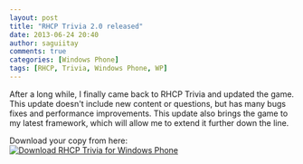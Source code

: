 ```yaml
---
layout: post
title: "RHCP Trivia 2.0 released"
date: 2013-06-24 20:40
author: saguiitay
comments: true
categories: [Windows Phone]
tags: [RHCP, Trivia, Windows Phone, WP]
---
```

After a long while, I finally came back to RHCP Trivia and updated the game. This update doesn't include new content or questions, but has many bugs fixes and performance improvements. This update also brings the game to my latest framework, which will allow me to extend it further down the line.

Download your copy from here: [![Download RHCP Trivia for Windows Phone]({{site.url}}/images/download-en-med2.png "Download RHCP Trivia for Windows Phone")](http://www.windowsphone.com/s?appid=2f14c3c6-7e09-4424-8597-8e6befceecfc)


